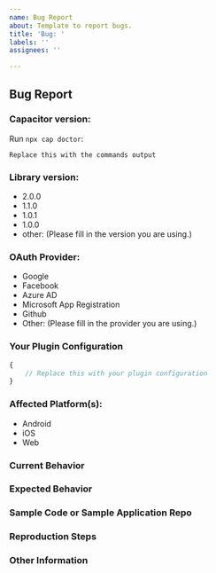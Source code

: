 ```yaml
---
name: Bug Report
about: Template to report bugs.
title: 'Bug: '
labels: ''
assignees: ''

---
```


## Bug Report


### Capacitor version:
<!-- Provide the version of Capacitor and related installed dependencies. 
You can use `npx cap doctor` for the output from the root directory of your project. -->

Run `npx cap doctor`:

```
Replace this with the commands output
```

### Library version:
<!-- Please remove all items that are not relevant. -->

- 2.0.0
- 1.1.0
- 1.0.1
- 1.0.0
- other: (Please fill in the version you are using.)

### OAuth Provider:
<!-- Please remove all items that are not relevant. -->

- Google
- Facebook
- Azure AD
- Microsoft App Registration
- Github
- Other: (Please fill in the provider you are using.)

### Your Plugin Configuration
<!-- Without secret stuff (of course). -->

```typescript
{
    // Replace this with your plugin configuration 
}
```

### Affected Platform(s):
<!-- Please remove all items that are not relevant. -->

- Android
- iOS
- Web

### Current Behavior
<!-- Describe the bug. Be specific. I need to understand you problem. -->


### Expected Behavior
<!-- Describe what the behavior would be without the bug. -->


### Sample Code or Sample Application Repo
<!-- If you are able to illustrate the bug or feature request with an example, please provide sample code snippets or a sample application via a public repo. -->


### Reproduction Steps
<!--  Please explain the steps required to duplicate the issue, especially if you are able to provide a sample application. -->


### Other Information
<!-- List any other information that is relevant to your issue. Stack traces, related issues, suggestions on how to fix, Stack Overflow links, forum links, etc. -->
